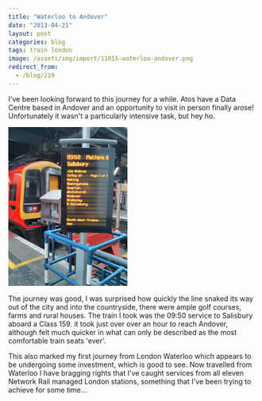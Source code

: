 ```yaml
---
title: "Waterloo to Andover"
date: "2013-04-21"
layout: post
categories: blog
tags: train london
image: /assets/img/import/11015-waterloo-andover.png
redirect_from:
  - /blog/219
---
```


I've been looking forward to this journey for a while. Atos have a Data Centre based in Andover and an opportunity to visit in person finally arose! Unfortunately it wasn't a particularly intensive task, but hey ho.

![Waterloo-Andover_2](/assets/img/import/e5fbc-waterloo-andover_2.jpg)

The journey was good, I was surprised how quickly the line snaked its way out of the city and into the countryside, there were ample golf courses, farms and rural houses. The train I took was the 09:50 service to Salisbury aboard a Class 159. it took just over over an hour to reach Andover, although felt much quicker in what can only be described as the most comfortable train seats 'ever'.

This also marked my first journey from London Waterloo which appears to be undergoing some investment, which is good to see. Now travelled from Waterloo I have bragging rights that I've caught services from all eleven Network Rail managed London stations, something that I've been trying to achieve for some time...

